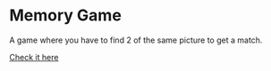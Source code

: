# Memory Game
 A game where you have to find 2 of the same picture to get a match.

  [Check it here](https://vitor-afonso.github.io/memory-game/)
